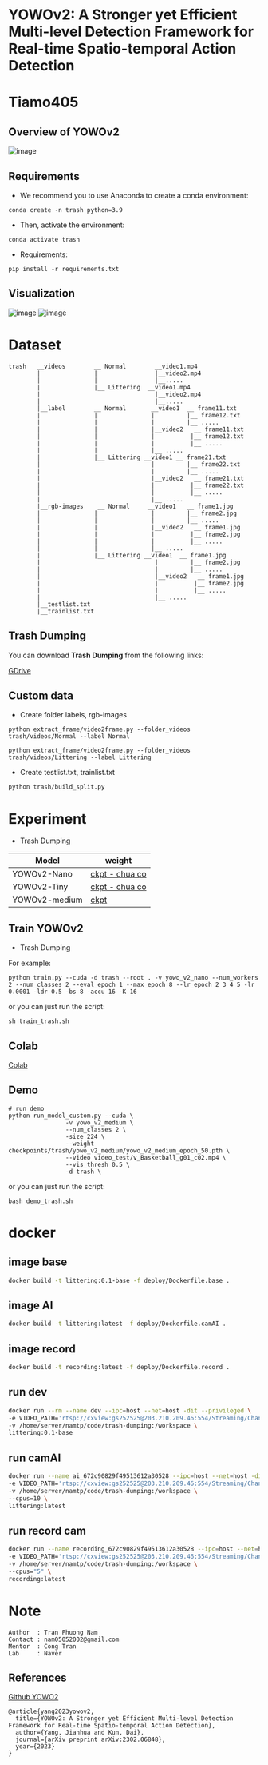 # YOWOv2: A Stronger yet Efficient Multi-level Detection Framework for Real-time Spatio-temporal Action Detection
# Tiamo405
## Overview of YOWOv2
![image](./img_files/yowov2.png)
## 

## Requirements
- We recommend you to use Anaconda to create a conda environment:
```Shell
conda create -n trash python=3.9
```

- Then, activate the environment:
```Shell
conda activate trash
```

- Requirements:
```Shell
pip install -r requirements.txt 
```

## Visualization

![image](./img_files/trash_0001.gif)
![image](./img_files/Normal_0000.gif)

# Dataset
```
trash   __videos        __ Normal        __video1.mp4
        |               |                |__video2.mp4  
        |               |                |__.....
        |               |__ Littering  __video1.mp4
        |                                |__video2.mp4  
        |                                |__.....   
        |__label        __ Normal       __video1  __ frame11.txt
        |               |               |         |__ frame12.txt
        |               |               |         |__ .....        
        |               |               |__video2   __ frame11.txt
        |               |               |          |__ frame12.txt
        |               |               |          |__ .....
        |               |               |__ .....
        |               |__ Littering __video1 __ frame21.txt
        |                               |         |__ frame22.txt
        |                               |         |__ .....        
        |                               |__video2   __ frame21.txt
        |                               |          |__ frame22.txt
        |                               |          |__ .....
        |                               |__ .....    
        |__rgb-images    __ Normal     __video1   __ frame1.jpg
        |               |               |         |__ frame2.jpg
        |               |               |         |__ .....        
        |               |               |__video2   __ frame1.jpg
        |               |               |          |__ frame2.jpg
        |               |               |          |__ .....
        |               |               |__ .....
        |               |__ Littering __video1  __ frame1.jpg
        |                                |         |__ frame2.jpg
        |                                |         |__ .....        
        |                                |__video2   __ frame1.jpg
        |                                |          |__ frame2.jpg
        |                                |          |__ .....
        |                                |__ .....    
        |__testlist.txt
        |__trainlist.txt                
```
## Trash Dumping
You can download **Trash Dumping** from the following links:

[GDrive](https://github.com/tiamo405/Trash-Dumping)
## Custom data
* Create folder labels, rgb-images
```Shell
python extract_frame/video2frame.py --folder_videos trash/videos/Normal --label Normal
```
```Shell
python extract_frame/video2frame.py --folder_videos trash/videos/Littering --label Littering
```
* Create testlist.txt, trainlist.txt
```Shell
python trash/build_split.py
```

# Experiment

* Trash Dumping
  
|     Model      |   weight |
|----------------|----------|
|  YOWOv2-Nano   | [ckpt - chua co]() |
|  YOWOv2-Tiny   | [ckpt - chua co]() |
|  YOWOv2-medium | [ckpt](https://drive.google.com/file/d/1V6cENAtE7Tidxj1P01ixnIbzNVb6WtNf/view?usp=share_link) |


## Train YOWOv2
* Trash Dumping

For example:

```Shell
python train.py --cuda -d trash --root . -v yowo_v2_nano --num_workers 2 --num_classes 2 --eval_epoch 1 --max_epoch 8 --lr_epoch 2 3 4 5 -lr 0.0001 -ldr 0.5 -bs 8 -accu 16 -K 16
```

or you can just run the script:

```Shell
sh train_trash.sh
```
## Colab
[Colab](https://colab.research.google.com/drive/1abaTdeMouBHtFyHZn5jOgSdipipbVdft?usp=sharing)
## Demo
```Shell
# run demo
python run_model_custom.py --cuda \
                -v yowo_v2_medium \
                --num_classes 2 \
                -size 224 \
                --weight checkpoints/trash/yowo_v2_medium/yowo_v2_medium_epoch_50.pth \
                --video video_test/v_Basketball_g01_c02.mp4 \
                --vis_thresh 0.5 \
                -d trash \
```
or you can just run the script:
```Shell
bash demo_trash.sh
```
# docker
## image base
```sh
docker build -t littering:0.1-base -f deploy/Dockerfile.base .
```
## image AI
```sh
docker build -t littering:latest -f deploy/Dockerfile.camAI .
```
## image record
```sh
docker build -t recording:latest -f deploy/Dockerfile.record .
```
## run dev
```sh
docker run --rm --name dev --ipc=host --net=host -dit --privileged \
-e VIDEO_PATH='rtsp://cxview:gs252525@203.210.209.46:554/Streaming/Channels/401' \
-v /home/server/namtp/code/trash-dumping:/workspace \
littering:0.1-base
```
## run camAI
```sh
docker run --name ai_672c90829f49513612a30528 --ipc=host --net=host -dit --privileged \
-e VIDEO_PATH='rtsp://cxview:gs252525@203.210.209.46:554/Streaming/Channels/401' \
-v /home/server/namtp/code/trash-dumping:/workspace \
--cpus=10 \
littering:latest
```
## run record cam
```sh
docker run --name recording_672c90829f49513612a30528 --ipc=host --net=host -dit --privileged \
-e VIDEO_PATH='rtsp://cxview:gs252525@203.210.209.46:554/Streaming/Channels/401' \
-v /home/server/namtp/code/trash-dumping:/workspace \
--cpus="5" \
recording:latest
```

# Note
```
Author  : Tran Phuong Nam
Contact : nam05052002@gmail.com
Mentor  : Cong Tran
Lab     : Naver
```


## References

[Github YOWO2](https://github.com/yjh0410/YOWOv2)
```
@article{yang2023yowov2,
  title={YOWOv2: A Stronger yet Efficient Multi-level Detection Framework for Real-time Spatio-temporal Action Detection},
  author={Yang, Jianhua and Kun, Dai},
  journal={arXiv preprint arXiv:2302.06848},
  year={2023}
}
```
